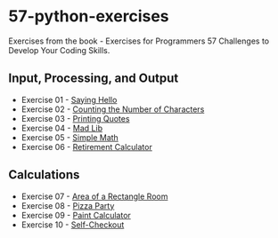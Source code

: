 # 57-python-exercises

Exercises from the book - Exercises for Programmers 57 Challenges to Develop Your Coding Skills.

## Input, Processing, and Output

- Exercise 01 - [Saying Hello](exercises/exercise01.py)
- Exercise 02 - [Counting the Number of Characters](exercises/exercise02.py)
- Exercise 03 - [Printing Quotes](exercises/exercise03.py)
- Exercise 04 - [Mad Lib](exercises/exercise04.py)
- Exercise 05 - [Simple Math](exercises/exercise05.py)
- Exercise 06 - [Retirement Calculator](exercises/exercise06.py)

## Calculations

- Exercise 07 - [Area of a Rectangle Room](exercises/exercise07.py)
- Exercise 08 - [Pizza Party](exercises/exercise08.py)
- Exercise 09 - [Paint Calculator](exercises/exercise09.py)
- Exercise 10 - [Self-Checkout](exercises/exercise10.py)
